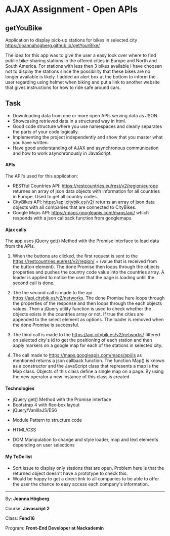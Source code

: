 # AJAX Assignment - Open APIs


## getYouBike

Application to display pick-up stations for bikes in selected city https://joannahogberg.github.io/getYourBike/

The idea for this app was to give the user a easy look over where to find public bike-sharing stations in the offered cities in Europe and North and South America. For stations with less then 3 bikes available I have choosen not to display the stations since the possibility that these bikes are no longer available is likely.
I added an alert box at the bottom to inform the user regarding using helmet when biking and put a link to another website that gives instructions for how to ride safe around cars.

## Task
- Downloading data from one or more open APIs serving data as JSON.
- Showcasing retrieved data in a structured way in html.
- Good code structure where you use namespaces and clearly separates the parts of your code logically.
- Implementing the project independently and show that you master what you have written.
- Have good understanding of AJAX and asynchronous communication and how to work asynchronously in JavaScript.

#### APIs
The API's used for this application:

* RESTful Countries API: https://restcountries.eu/rest/v2/region/europe returnes an array of json data objects with information for all countries in Europe. Used to get all country codes.
* CityBikes API: https://api.citybik.es/v2/ returns an array of json data objects with all companies that are connected to CityBikes.
* Google Maps API: https://maps.googleapis.com/maps/api/ which responds with a json callback function from googlemaps.

#### Ajax calls 
The app uses jQuery get() Method with the Promise interface to load data from the APIs.

1. When the buttons are clicked, the first request is sent to the https://restcountries.eu/rest/v2/region/ + (value that is received from the button element). The done Promise then loops through the objects properties and pushes the country code value into the countries array. A loader is applied to notice the user that the page is loading untill the second call is done.

2. The the second call is made to the api https://api.citybik.es/v2/networks. The done Promise here loops through the properties of the response and then loops through the each objects values. Then a jQuery utility function is used to check whether the objects exists in the countries array or not. If true the cities are appended to the select element as options. The loader is removed when the done Promise is successful.

3. The third call is made to the  https://api.citybik.es/v2/networks/ filtered on selected city's id to get the positioning of each station and then apply markers on a google map for each of the stations in selected city.

4. The call made to https://maps.googleapis.com/maps/api/js as mentioned returns a json callback function. The function Map() is known as a constructor and the JavaScript class that represents a map is the Map class. Objects of this class define a single map on a page. By using the new operator a new instance of this class is created.


#### Technologies

* jQuery get() Method with the Promise interface
* Bootstrap 4 with flex-box layout
* jQuery/VanillaJS/ES6
 - Module Pattern to structure code
* HTML/CSS
 - DOM Manipulation to change and style loader, map and text elements depending on user selections 


#### My ToDo list 

* Sort issue to display only stations that are open. Problem here is that the returned object doesn't have a prototype to check this.
* Would be happy to get a direct link to all companies to be able to offer the user the chance to easy access each company's information.


*********

By: **Joanna Högberg**

Course: **Javascript 2**

Class: **Fend16**

Program: **Front-End Developer at Nackademin**




